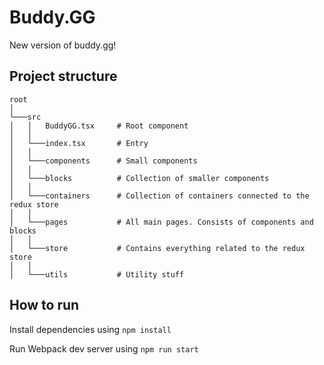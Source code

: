 # Buddy.GG

New version of buddy.gg!

## Project structure
```
root
│   
└───src  
│   │   BuddyGG.tsx		# Root component
│   │
│   └───index.tsx		# Entry   
│   │
│   └───components		# Small components
│   │    
│   └───blocks			# Collection of smaller components
│   │       
│   └───containers		# Collection of containers connected to the redux store
│   │
│   └───pages			# All main pages. Consists of components and blocks
│   │
│   └───store			# Contains everything related to the redux store
│   │
│   └───utils			# Utility stuff
```

## How to run

Install dependencies using <code>npm install</code>

Run Webpack dev server using <code>npm run start</code>